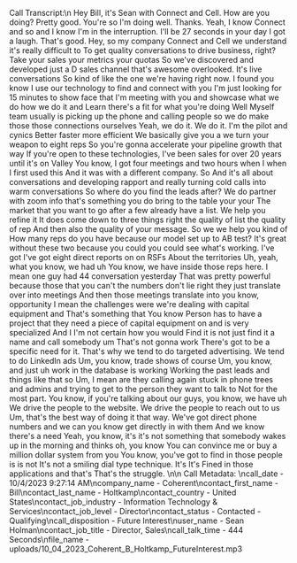 Call Transcript:\n Hey Bill, it's Sean with Connect and Cell. How are you doing? Pretty good. You're so I'm doing well. Thanks. Yeah, I know Connect and so and I know I'm in the interruption. I'll be 27 seconds in your day I got a laugh. That's good. Hey, so my company Connect and Cell we understand it's really difficult to To get quality conversations to drive business, right? Take your sales your metrics your quotas So we've discovered and developed just a D sales channel that's awesome overlooked. It's live conversations So kind of like the one we're having right now. I found you know I use our technology to find and connect with you I'm just looking for 15 minutes to show face that I'm meeting with you and showcase what we do how we do it and Learn there's a fit for what you're doing Well Myself team usually is picking up the phone and calling people so we do make those those connections ourselves Yeah, we do it. We do it. I'm the pilot and cynics Better faster more efficient We basically give you a we turn your weapon to eight reps So you're gonna accelerate your pipeline growth that way If you're open to these technologies, I've been sales for over 20 years until it's on Valley You know, I got four meetings and two hours when I when I first used this And it was with a different company. So And it's all about conversations and developing rapport and really turning cold calls into warm conversations So where do you find the leads after? We do partner with zoom info that's something you do bring to the table your your The market that you want to go after a few already have a list. We help you refine it It does come down to three things right the quality of list the quality of rep And then also the quality of your message. So we we help you kind of How many reps do you have because our model set up to AB test? It's great without these two because you could you could see what's working. I've got I've got eight direct reports on on RSFs About the territories Uh, yeah, what you know, we had uh You know, we have inside those reps here. I mean one guy had 44 conversation yesterday That was pretty powerful because those that you can't the numbers don't lie right they just translate over into meetings And then those meetings translate into you know, opportunity I mean the challenges were we're dealing with capital equipment and That's something that You know Person has to have a project that they need a piece of capital equipment on and is very specialized And I I'm not certain how you would Find it is not just find it a name and call somebody um That's not gonna work There's got to be a specific need for it. That's why we tend to do targeted advertising. We tend to do LinkedIn ads Um, you know, trade shows of course Um, you know, and just uh work in the database is working Working the past leads and things like that so Um, I mean are they calling again stuck in phone trees and admins and trying to get to the person they want to talk to Not for the most part. You know, if you're talking about our guys, you know, we have uh We drive the people to the website. We drive the people to reach out to us Um, that's the best way of doing it that way. We've got direct phone numbers and we can you know get directly in with them And we know there's a need Yeah, you know, it's it's not something that somebody wakes up in the morning and thinks oh, you know You can convince me or buy a million dollar system from you You know, you've got to find in those people is is not It's not a smiling dial type technique. It's It's Fined in those applications and that's That's the struggle. \n\n Call Metadata: \ncall_date - 10/4/2023 9:27:14 AM\ncompany_name - Coherent\ncontact_first_name - Bill\ncontact_last_name - Holtkamp\ncontact_country - United States\ncontact_job_industry - Information Technology & Services\ncontact_job_level - Director\ncontact_status - Contacted - Qualifying\ncall_disposition - Future Interest\nuser_name - Sean Holman\ncontact_job_title - Director, Sales\ncall_talk_time - 444 Seconds\nfile_name - uploads/10_04_2023_Coherent_B_Holtkamp_FutureInterest.mp3
